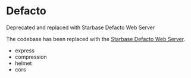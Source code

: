 # Defacto
Deprecated and replaced with Starbase Defacto Web Server

The codebase has been replaced with the [Starbase Defacto Web Server](https://github.com/StarbaseAlpha/defacto).

* express
* compression
* helmet
* cors
